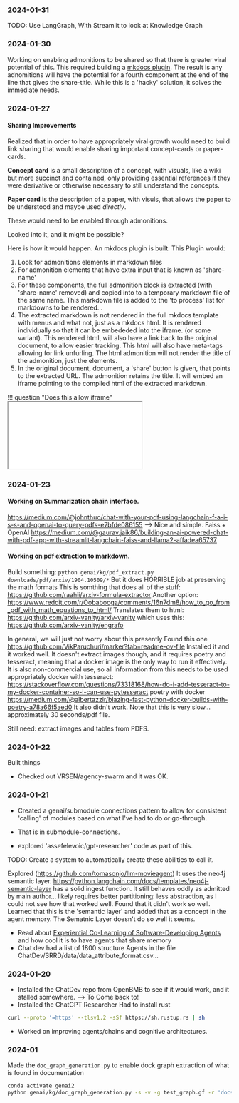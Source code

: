 ### 2024-01-31
TODO: 
Use LangGraph, With  Streamlit to look at Knowledge Graph



### 2024-01-30
Working on enabling admonitions to be shared so that there is greater viral potential of this. This required building a [mkdocs plugin](../../mkdocs-extensions/mkdocs-shareable-admonition/README.md). 
The result is any adnomitions will have the potential for a fourth component at the end of the line that gives the share-title. 
While this is a 'hacky' solution, it solves the immediate needs. 

### 2024-01-27 
#### Sharing Improvements
Realized that in order to have appropriately viral growth would need to build link sharing that would enable sharing important concept-cards or paper-cards. 

**Concept card** is a small description of a concept, with visuals, like a wiki but more succinct and contained, only providing essential references if they were derivative or otherwise necessary to still understand the concepts. 

**Paper card** is the description of a paper, with visuls, that allows the paper to be understood and maybe used *directly*. 

These would need to be enabled through admonitions. 

Looked into it, and it might be possible?

Here is how it would happen. 
An mkdocs plugin is built. This Plugin would:
1. Look for admonitions elements in markdown files
2. For admonition elements that have extra input that is known as 'share-name'
3. For these components, the full admonition block is extracted (with 'share-name' removed) and copied into to a temporary markdown file of the same name. This markdown file is added to the 'to process' list for markdowns to be rendered... 
4. The extracted markdown is not rendered in the full mkdocs template with menus and what not, just as a mkdocs html. It is rendered individually so that it can be embededed into the iframe. (or some variant). This rendered html, will also have a link back to the original document, to allow easier tracking. This html will also have meta-tags allowing for link unfurling. The html admonition will not render the title of the admonition, just the elements.
5. In the original document, document, a 'share' button is given, that points to the extracted URL. The admonition retains the title. It will embed an iframe pointing to the compiled html of the extracted markdown. 



!!! question "Does this allow iframe"
    <iframe src="contributing.html"></iframe>

### 2024-01-23
#### Working on Summarization chain interface. 

https://medium.com/@johnthuo/chat-with-your-pdf-using-langchain-f-a-i-s-s-and-openai-to-query-pdfs-e7bfde086155 --> Nice and simple. Faiss + OpenAI
https://medium.com/@gaurav.jaik86/building-an-ai-powered-chat-with-pdf-app-with-streamlit-langchain-faiss-and-llama2-affadea65737

####  Working on pdf extraction to markdown.
Build something: 
`python genai/kg/pdf_extract.py downloads/pdf/arxiv/1904.10509/*`
But it does HORRIBLE job at preserving the math formats 
This is somthing that does all of the stuff: https://github.com/raahii/arxiv-formula-extractor
Another option: https://www.reddit.com/r/Oobabooga/comments/16n7dm8/how_to_go_from_pdf_with_math_equations_to_html/
Translates them to html: https://github.com/arxiv-vanity/arxiv-vanity which uses this: https://github.com/arxiv-vanity/engrafo

In general, we will just not worry about this presently 
<a id="MyHeading"></a>
Found this one https://github.com/VikParuchuri/marker?tab=readme-ov-file
Installed it and it worked well. It doesn't extract images though, and it requires poetry and tesseract, meaning that a docker image is the only way to run it effectively. 
It is also non-commercial use, so all information from this needs to be used appropriately
docker with tesseract: https://stackoverflow.com/questions/73318168/how-do-i-add-tesseract-to-my-docker-container-so-i-can-use-pytesseract
poetry with docker https://medium.com/@albertazzir/blazing-fast-python-docker-builds-with-poetry-a78a66f5aed0
It also didn't work. 
Note that this is very slow... approximately 30 seconds/pdf file. 

Still need: extract images and tables from PDFS. 

### 2024-01-22
Built things
* Checked out VRSEN/agency-swarm and it was OK. 

### 2024-01-21
* Created a genai/submodule connections pattern to allow for consistent 'calling' of modules based on what I've had to do or go-through. 

- That is in submodule-connections. 
* explored 'assefelevoic/gpt-researcher' code as part of this. 

TODO: Create a system to automatically create these abilities to call it. 

Explored (https://github.com/tomasonjo/llm-movieagent)
It uses the neo4j semantic layer. 
https://python.langchain.com/docs/templates/neo4j-semantic-layer
has a solid ingest function. 
It still behaves oddly as admitted by main author... likely requires better partitioning: less abstraction, as I could not see how that worked well.
Found that it didn't work so well. Learned that this is the 'semantic layer' and added that as a concept in the agent memory. The Sematnic Layer doesn't do so well it seems. 

* Read about [Experiential Co-Learning of Software-Developing Agents](https://arxiv.org/pdf/2312.17025.pdf) and how cool it is to have agents that share memory
* Chat dev had a list of 1800 structure Agents in the file ChatDev/SRRD/data/data_attribute_format.csv... 

### 2024-01-20
* Installed the ChatDev repo from OpenBMB to see if it would work, and it stalled somewhere. --> To Come back to!
* Installed the ChatGPT Researcher Had to install rust
```bash
curl --proto '=https' --tlsv1.2 -sSf https://sh.rustup.rs | sh
```
* Worked on improving agents/chains and cognitive architectures. 

### 2024-01
Made the `doc_graph_generation.py` to enable dock graph extraction of what is found in documentation

```bash 
conda activate genai2
python genai/kg/doc_graph_generation.py -s -v -g test_graph.gf -r 'docs'
```